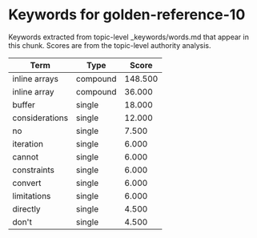 # Keywords for golden-reference-10

Keywords extracted from topic-level _keywords/words.md that appear in this chunk.
Scores are from the topic-level authority analysis.

| Term | Type | Score |
|------|------|-------|
| inline arrays | compound | 148.500 |
| inline array | compound | 36.000 |
| buffer | single | 18.000 |
| considerations | single | 12.000 |
| no | single | 7.500 |
| iteration | single | 6.000 |
| cannot | single | 6.000 |
| constraints | single | 6.000 |
| convert | single | 6.000 |
| limitations | single | 6.000 |
| directly | single | 4.500 |
| don't | single | 4.500 |
